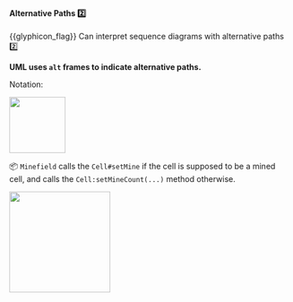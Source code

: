 <div id="title">

#### Alternative Paths :two:

</div>

<span id="prereqs"></span>

<span id="outcomes">{{glyphicon_flag}} Can interpret sequence diagrams with alternative paths :two:</span>

<div id="body">

**UML uses `alt` frames to indicate alternative paths.**

Notation:

<img src="{{baseUrl}}/uml/sequenceDiagrams/alternativePaths/images/notation.png" height="100" />
<p/>

<tip-box>

:package: `Minefield` calls the `Cell#setMine` if the cell is supposed to be a mined cell, and calls the `Cell:setMineCount(...)` method otherwise.

<img src="{{baseUrl}}/uml/sequenceDiagrams/alternativePaths/images/minefieldCell.png" height="180" />
<p/>

</tip-box>

</div>

<div id="extras">
</div>